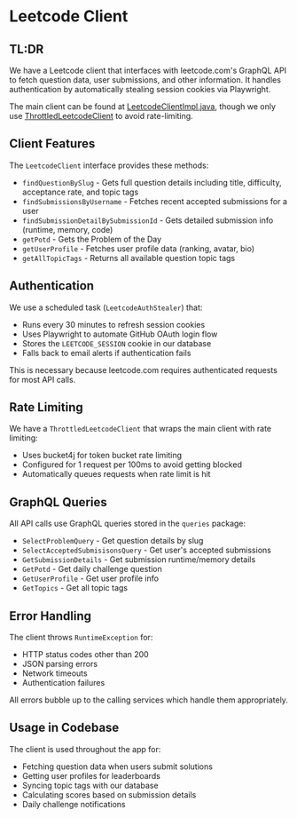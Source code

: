 # Leetcode Client

## TL:DR

We have a Leetcode client that interfaces with leetcode.com's GraphQL API to fetch question data, user submissions, and other information. It handles authentication by automatically stealing session cookies via Playwright.

The main client can be found at [LeetcodeClientImpl.java](https://github.com/tahminator/codebloom/blob/main/src/main/java/com/patina/codebloom/common/leetcode/LeetcodeClientImpl.java), though we only use [ThrottledLeetcodeClient](https://github.com/tahminator/codebloom/blob/main/src/main/java/com/patina/codebloom/common/leetcode/throttled/ThrottledLeetcodeClientImpl.java) to avoid rate-limiting.

## Client Features

The `LeetcodeClient` interface provides these methods:

- `findQuestionBySlug` - Gets full question details including title, difficulty, acceptance rate, and topic tags
- `findSubmissionsByUsername` - Fetches recent accepted submissions for a user
- `findSubmissionDetailBySubmissionId` - Gets detailed submission info (runtime, memory, code)
- `getPotd` - Gets the Problem of the Day
- `getUserProfile` - Fetches user profile data (ranking, avatar, bio)
- `getAllTopicTags` - Returns all available question topic tags

## Authentication

We use a scheduled task (`LeetcodeAuthStealer`) that:

- Runs every 30 minutes to refresh session cookies
- Uses Playwright to automate GitHub OAuth login flow
- Stores the `LEETCODE_SESSION` cookie in our database
- Falls back to email alerts if authentication fails

This is necessary because leetcode.com requires authenticated requests for most API calls.

## Rate Limiting

We have a `ThrottledLeetcodeClient` that wraps the main client with rate limiting:

- Uses bucket4j for token bucket rate limiting
- Configured for 1 request per 100ms to avoid getting blocked
- Automatically queues requests when rate limit is hit

## GraphQL Queries

All API calls use GraphQL queries stored in the `queries` package:

- `SelectProblemQuery` - Get question details by slug
- `SelectAcceptedSubmisisonsQuery` - Get user's accepted submissions
- `GetSubmissionDetails` - Get submission runtime/memory details
- `GetPotd` - Get daily challenge question
- `GetUserProfile` - Get user profile info
- `GetTopics` - Get all topic tags

## Error Handling

The client throws `RuntimeException` for:

- HTTP status codes other than 200
- JSON parsing errors
- Network timeouts
- Authentication failures

All errors bubble up to the calling services which handle them appropriately.

## Usage in Codebase

The client is used throughout the app for:

- Fetching question data when users submit solutions
- Getting user profiles for leaderboards
- Syncing topic tags with our database
- Calculating scores based on submission details
- Daily challenge notifications

